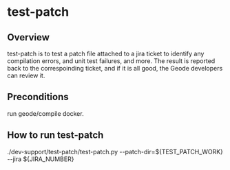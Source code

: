 test-patch
======================

Overview
-----------------------------
test-patch is to test a patch file attached to a jira ticket to identify any compilation errors, and unit test failures, and more.
The result is reported back to the correspoinding ticket, and if it is all good, the Geode developers can review it.

Preconditions
------------------------------
run geode/compile docker.


How to run test-patch
------------------------------
./dev-support/test-patch/test-patch.py --patch-dir=${TEST_PATCH_WORK} --jira ${JIRA_NUMBER}

